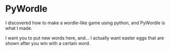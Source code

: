 # PyWordle
I discovered how to make a wordle-like game using python, and PyWordle is what I made.

I want you to put new words here, and... I actually want easter eggs that are shown after you win with a certain word.
